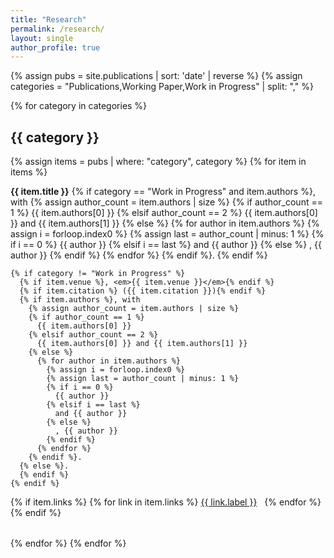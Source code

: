 ```yaml
---
title: "Research"
permalink: /research/
layout: single
author_profile: true
---
```


{% assign pubs = site.publications | sort: 'date' | reverse %}
{% assign categories = "Publications,Working Paper,Work in Progress" | split: "," %}

{% for category in categories %}
## {{ category }}

{% assign items = pubs | where: "category", category %}
{% for item in items %}
<div style="margin-bottom: 2rem;">
  <p>
    <strong>{{ item.title }}</strong>
    {% if category == "Work in Progress" and item.authors %}, with 
      {% assign author_count = item.authors | size %}
      {% if author_count == 1 %}
        {{ item.authors[0] }}
      {% elsif author_count == 2 %}
        {{ item.authors[0] }} and {{ item.authors[1] }}
      {% else %}
        {% for author in item.authors %}
          {% assign i = forloop.index0 %}
          {% assign last = author_count | minus: 1 %}
          {% if i == 0 %}
            {{ author }}
          {% elsif i == last %}
            and {{ author }}
          {% else %}
            , {{ author }}
          {% endif %}
        {% endfor %}
      {% endif %}.
    {% endif %}

    {% if category != "Work in Progress" %}
      {% if item.venue %}, <em>{{ item.venue }}</em>{% endif %}
      {% if item.citation %} ({{ item.citation }}){% endif %}
      {% if item.authors %}, with 
        {% assign author_count = item.authors | size %}
        {% if author_count == 1 %}
          {{ item.authors[0] }}
        {% elsif author_count == 2 %}
          {{ item.authors[0] }} and {{ item.authors[1] }}
        {% else %}
          {% for author in item.authors %}
            {% assign i = forloop.index0 %}
            {% assign last = author_count | minus: 1 %}
            {% if i == 0 %}
              {{ author }}
            {% elsif i == last %}
              and {{ author }}
            {% else %}
              , {{ author }}
            {% endif %}
          {% endfor %}
        {% endif %}.
      {% else %}.
      {% endif %}
    {% endif %}
  </p>

  {% if item.links %}
    {% for link in item.links %}
      <a href="{{ link.url }}" class="btn" target="_blank" rel="noopener" style="margin-right: 0.5rem;">{{ link.label }}</a>
    {% endfor %}
  {% endif %}
</div>
{% endfor %}
{% endfor %}
